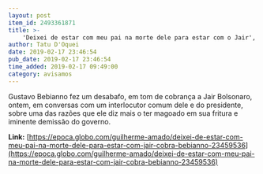 ```yaml
---
layout: post
item_id: 2493361871
title: >-
    'Deixei de estar com meu pai na morte dele para estar com o Jair', cobra Bebianno
author: Tatu D'Oquei
date: 2019-02-17 23:46:54
pub_date: 2019-02-17 23:46:54
time_added: 2019-02-17 09:49:00
category: avisamos
---
```


Gustavo Bebianno fez um desabafo, em tom de cobrança a Jair Bolsonaro, ontem, em conversas com um interlocutor comum dele e do presidente, sobre uma das razões que ele diz mais o ter magoado em sua fritura e iminente demissão do governo.

**Link:** [https://epoca.globo.com/guilherme-amado/deixei-de-estar-com-meu-pai-na-morte-dele-para-estar-com-jair-cobra-bebianno-23459536](https://epoca.globo.com/guilherme-amado/deixei-de-estar-com-meu-pai-na-morte-dele-para-estar-com-jair-cobra-bebianno-23459536)

